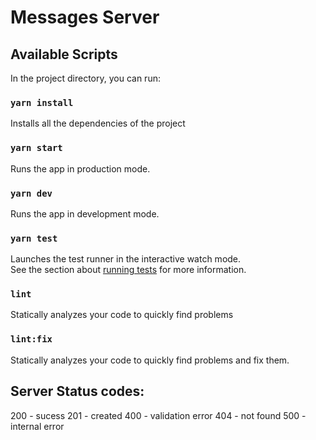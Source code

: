 # Messages Server


## Available Scripts

In the project directory, you can run:

### `yarn install`

Installs all the dependencies of the project

### `yarn start`

Runs the app in production mode.<br />

### `yarn dev`

Runs the app in development mode.<br />

### `yarn test`

Launches the test runner in the interactive watch mode.<br />
See the section about [running tests](https://facebook.github.io/create-react-app/docs/running-tests) for more information.

### `lint`

Statically analyzes your code to quickly find problems

### `lint:fix`

Statically analyzes your code to quickly find problems and fix them.

## Server Status codes:
200 - sucess
201 - created
400 - validation error
404 - not found
500 - internal error

